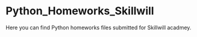 # Python_Homeworks_Skillwill
Here you can find Python homeworks files submitted for Skillwill acadmey.
